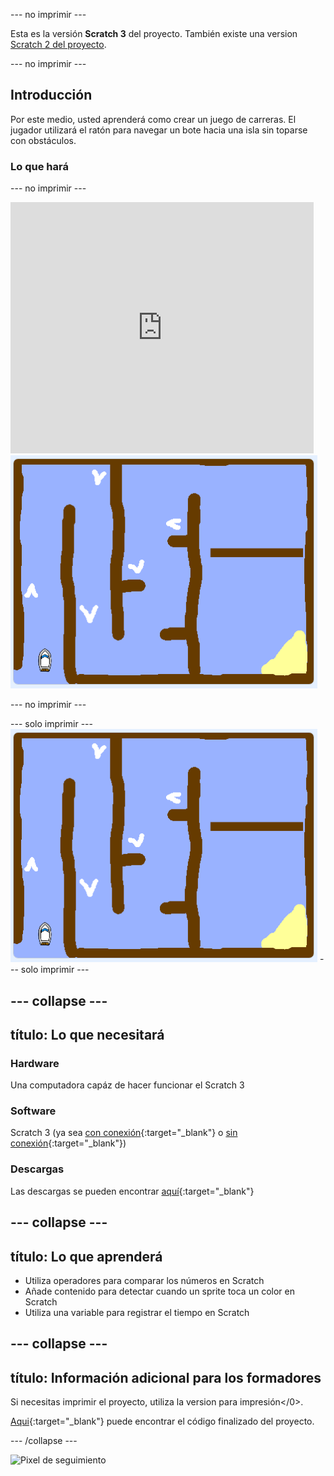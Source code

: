 \--- no imprimir \---

Esta es la versión **Scratch 3** del proyecto. También existe una version [Scratch 2 del proyecto](https://projects.raspberrypi.org/en/projects/boat-race-scratch2).

\--- no imprimir \---

## Introducción

Por este medio, usted aprenderá como crear un juego de carreras. El jugador utilizará el ratón para navegar un bote hacia una isla sin toparse con obstáculos.

### Lo que hará

\--- no imprimir \---

<div class="scratch-preview">
  <iframe allowtransparency="true" width="485" height="402" src="https://scratch.mit.edu/projects/embed/276662533/?autostart=false" frameborder="0" scrolling="no"></iframe>
  <img src="images/boat_race_demo.png">
</div>

\--- no imprimir \---

\--- solo imprimir \--- ![boat race demo](images/boat_race_demo.png) \--- solo imprimir \---

## \--- collapse \---

## título: Lo que necesitará

### Hardware

Una computadora capáz de hacer funcionar el Scratch 3

### Software

Scratch 3 (ya sea [con conexión](https://rpf.io/scratchon){:target="_blank"} o [sin conexión](https://rpf.io/scratchoff){:target="_blank"})

### Descargas

Las descargas se pueden encontrar [aquí](http://rpf.io/p/en/boat-race-go){:target="_blank"}

## \--- collapse \---

## título: Lo que aprenderá

- Utiliza operadores para comparar los números en Scratch
- Añade contenido para detectar cuando un sprite toca un color en Scratch
- Utiliza una variable para registrar el tiempo en Scratch

## \--- collapse \---

## título: Información adicional para los formadores

Si necesitas imprimir el proyecto, utiliza la </a>version para impresión</0>.

[Aqui](http://rpf.io/p/en/boat-race-get){:target="_blank"} puede encontrar el código finalizado del proyecto.

\--- /collapse \---

![Pixel de seguimiento](https://code.org/api/hour/begin_codeclub_boatrace.png)